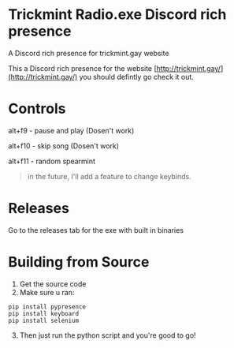 # Trickmint Radio.exe Discord rich presence
A Discord rich presence for trickmint.gay website

This a Discord rich presence for the website [http://trickmint.gay/](http://trickmint.gay/) you should defintly go check it out.

# Controls
alt+f9 - pause and play (Dosen't work)

alt+f10 - skip song (Dosen't work)

alt+f11 - random spearmint

>in the future, I'll add a feature to change keybinds.

# Releases
Go to the releases tab for the exe with built in binaries

# Building from Source
1. Get the source code
2. Make sure u ran:
```
pip install pypresence
pip install keyboard
pip install selenium
```
3. Then just run the python script and you're good to go!
